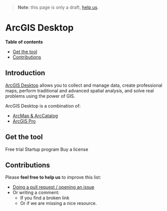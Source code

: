 > **Note**: this page is only a draft, [help us](#contributions).

# ArcGIS Desktop
<!-- START doctoc generated TOC please keep comment here to allow auto update -->
<!-- DON'T EDIT THIS SECTION, INSTEAD RE-RUN doctoc TO UPDATE -->
**Table of contents**

- [Get the tool](#get-the-tool)
- [Contributions](#contributions)

<!-- END doctoc generated TOC please keep comment here to allow auto update -->

## Introduction

[ArcGIS Desktop](http://desktop.arcgis.com/en/) allows you to collect and manage data, create professional maps, perform traditional and advanced spatial analysis, and solve real problems using the power of GIS.

ArcGIS Desktop is a combination of:

* [ArcMap & ArcCatalog](arcmap-arccatalog/README.md)
* [ArcGIS Pro](arcgis-pro/README.md)

## Get the tool

Free trial
Startup program
Buy a license

## Contributions
Please **feel free to help us** to improve this list:

* [Doing a pull request / opening an issue](https://github.com/hhkaos/awesome-arcgis#contributions)
* Or writing a comment:
  * If you find a broken link
  * Or if we are missing a nice resource.

